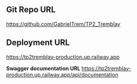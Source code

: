 ## Git Repo URL
https://github.com/GabrielTrem/TP2_Tremblay

## Deployment URL
https://tp2tremblay-production.up.railway.app

**Swagger documentation URL**
https://tp2tremblay-production.up.railway.app/api/documentation
